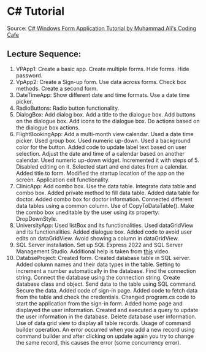 # C# Tutorial

Source: [C# Windows Form Application Tutorial by Muhammad Ali's Coding Cafe](https://www.youtube.com/playlist?list=PLxefhmF0pcPlDKe7smJMoHPNS1tJQ7w7q)

## Lecture Sequence: 
1. VPApp1: Create a basic app. Create multiple forms. Hide forms. Hide password.
1. VpApp2: Create a Sign-up form. Use data across forms. Check box methods. Create a second form.
1. DateTimeApp: Show different date and time formats. Use a date time picker.
1. RadioButtons: Radio button functionality.
1. DialogBox: Add dialog box. Add a title to the dialogue box. Add buttons on the dialogue box. Add icons to the dialogue box. Do actions based on the dialogue box actions.
1. FlightBookingApp: Add a multi-month view calendar. Used a date time picker. Used group box. Used numeric up-down. Used a background color for the button. Added code to update label text based on user selection. Adjust the date and time of a calendar based on another calendar. Used numeric up-down widget. Incremented it with steps of 5. Disabled editing on it. Selected start and end dates from a calendar. Added title to form. Modified the startup location of the app on the screen. Application exit functionality.
1. ClinicApp: Add combo box. Use the data table. Integrate data table and combo box. Added private method to fill data table. Added data table for doctor. Added combo box for doctor information. Connected different data tables using a common column. Use of CopyToDataTable(). Make the combo box uneditable by the user using its property: DropDownStyle.
1. UniversityApp: Used listBox and its functionalities. Used dataGridView and its functionalities. Added dialogue box. Added code to avoid user edits on dataGridView. Avoid showing a column in dataGridView.
1. SQL Server installation. Set up SQL Express 2022 and SQL Server Management Studio. Additional help is taken from [this](https://www.youtube.com/watch?v=dJ6c3OgIVDM) video.
1. DatabseProject: Created form. Created database table in SQL server. Added column names and their data types in the table. Setting to increment a number automatically in the database. Find the connection string. Connect the database using the connection string. Create database class and object. Send data to the table using SQL command. Secure the data. Added code of sign-in page. Added code to fetch data from the table and check the credentials. Changed program.cs code to start the application from the sign-in form. Added home page and displayed the user information. Created and executed a query to update the user information in the database. Delete database user information. Use of data grid view to display all table records. Usage of command builder operation. An error occurred when you add a new record using command builder and after clicking on update again you try to change the same record, this causes the error (some concurrency error). 